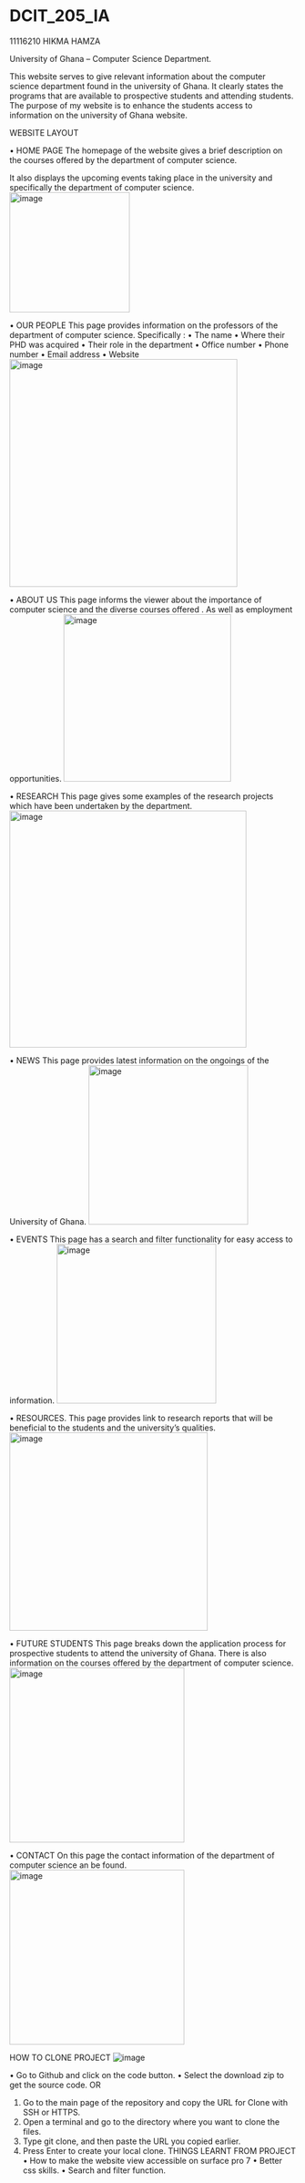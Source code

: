 # DCIT_205_IA
11116210 HIKMA HAMZA


University of Ghana – Computer Science Department.

This website serves to give relevant information about the computer science department found in the university of Ghana.
It clearly states the programs that are available to prospective students and attending students.
The purpose of my website is to enhance the students access to information on the university of Ghana website.


WEBSITE LAYOUT

•	HOME PAGE
The homepage of the website gives a brief description on the courses offered by the department of computer science.

It also displays the upcoming events taking place in the university and specifically the department of computer science.
<img width="211" alt="image" src="https://github.com/NAPARI45/11116210_DCIT205/assets/143945746/e37931d3-4576-4688-84b0-044d58b36407">

•	OUR PEOPLE
This page provides information on the professors of the department of computer science. Specifically :
•	The name
•	Where their PHD was acquired
•	Their role in the department
•	Office number
•	Phone number
•	Email address
•	Website
<img width="400" alt="image" src="https://github.com/NAPARI45/11116210_DCIT205/assets/143945746/b2f59cbc-0f73-409d-87fa-ba042d9fc20c">

•	ABOUT US
This page informs the viewer about the importance of computer science and the diverse courses offered . As well as employment opportunities.
<img width="294" alt="image" src="https://github.com/NAPARI45/11116210_DCIT205/assets/143945746/dde8cce0-3c58-4e83-b90b-3d2669eb2673">

•	RESEARCH
This page gives some examples of the research projects which have been undertaken by the department.
<img width="416" alt="image" src="https://github.com/NAPARI45/11116210_DCIT205/assets/143945746/663c124e-4b94-42dc-9b73-6bc7746e1b8a">

•	NEWS
This page provides latest information on the ongoings of the University of Ghana.
<img width="280" alt="image" src="https://github.com/NAPARI45/11116210_DCIT205/assets/143945746/718ae141-cdaa-4130-8a71-f959a39024ea">

•	EVENTS
This page has a search and filter functionality for easy access to information.
<img width="280" alt="image" src="https://github.com/NAPARI45/11116210_DCIT205/assets/143945746/53309684-fcfd-4c1f-a1eb-71454b134089">

•	RESOURCES.
This page provides link to research reports that will be beneficial to the students and the university’s qualities.
<img width="348" alt="image" src="https://github.com/NAPARI45/11116210_DCIT205/assets/143945746/60217285-b48b-4050-ae81-adce7bc40370">

•	FUTURE STUDENTS
This page breaks down the application process for prospective students to attend the university of Ghana. There is also information on the courses offered by the department of computer science.
<img width="307" alt="image" src="https://github.com/NAPARI45/11116210_DCIT205/assets/143945746/59698eeb-0252-43fc-a104-3ef1991ffd7a">

•	CONTACT
On this page the contact information of the department of computer science an be found.
<img width="307" alt="image" src="https://github.com/NAPARI45/11116210_DCIT205/assets/143945746/17bdcf5e-ddd1-45c1-82f9-1a925bdf70ab">


HOW TO CLONE PROJECT
 ![image](https://github.com/NAPARI45/11116210_DCIT205/assets/143945746/4b5de0d1-f189-478c-9d0d-3adcef62f17d)

•	Go to Github and click on the code button.
•	Select the download zip to get the source code.
OR
1.	Go to the main page of the repository and copy the URL for Clone with SSH or HTTPS.
2.	Open a terminal and go to the directory where you want to clone the files.
3.	Type git clone, and then paste the URL you copied earlier.
4.	Press Enter to create your local clone.
THINGS LEARNT FROM PROJECT
•	How to make the website view accessible on surface pro 7
•	Better css skills.
•	Search and filter function.


